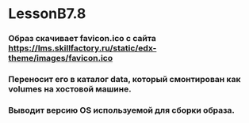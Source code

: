 # LessonB7.8
### Образ скачивает favicon.ico с сайта https://lms.skillfactory.ru/static/edx-theme/images/favicon.ico
### Переносит его в каталог data, который смонтирован как volumes на хостовой машине.
### Выводит версию OS используемой для сборки образа.
